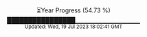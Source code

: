 <p align="center">
⏳Year Progress (54.73 %) <br>
████████████████▁▁▁▁▁▁▁▁▁▁▁▁▁▁ <br>
<sub>Updated: Wed, 19 Jul 2023 18:02:41 GMT</sub>
</p>

